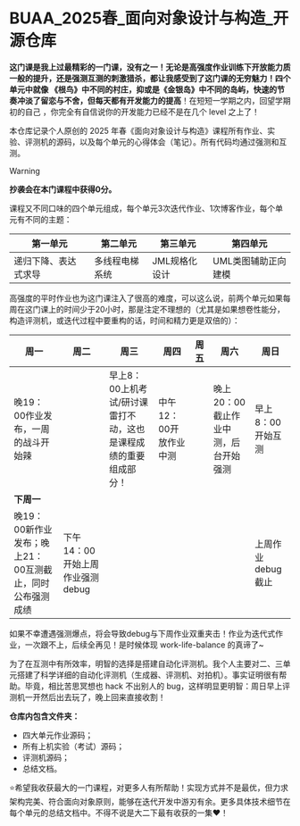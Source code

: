 # BUAA_2025春\_面向对象设计与构造_开源仓库

**这门课是我上过最精彩的一门课，没有之一！**无论是高强度作业训练下开放能力质一般的提升，还是强测互测的刺激猎杀，都让我感受到了这门课的无穷魅力！四个单元中就像 《根鸟》中不同的村庄，抑或是《金银岛》中不同的岛屿，快速的节奏冲淡了留恋与不舍，但**每天都有开发能力的提高**！在短短一学期之内，回望学期初的自己 ，你完全有自信说你的开发能力已经不是在几个 level 之上了！

本仓库记录个人原创的 2025 年春《面向对象设计与构造》课程所有作业、实验、评测机的源码，以及每个单元的心得体会（笔记）。所有代码均通过强测和互测。

> [!WARNING]
>
> **抄袭会在本门课程中获得0分。**

课程又不同口味的四个单元组成，每个单元3次迭代作业、1次博客作业，每个单元有不同的主题：

| 第一单元             | 第二单元       | 第三单元      | 第四单元            |
| -------------------- | -------------- | ------------- | ------------------- |
| 递归下降、表达式求导 | 多线程电梯系统 | JML规格化设计 | UML类图辅助正向建模 |

高强度的平时作业也为这门课注入了很高的难度，可以这么说，前两个单元如果每周在这门课上的时间少于20小时，那是注定不理想的（尤其是如果想卷性能分，构造评测机，或迭代过程中要重构的话，时间和精力更是双倍的）：

| 周一                                                     | 周二                            | 周三                                                         | 周四                   | 周五 | 周六                                 | 周日              |
| -------------------------------------------------------- | ------------------------------- | ------------------------------------------------------------ | ---------------------- | ---- | ------------------------------------ | ----------------- |
| 晚19：00作业发布，一周的战斗开始辣                       |                                 | 早上8：00上机考试/研讨课雷打不动，这也是课程成绩的重要组成部分！ | 中午12：00开放作业中测 |      | 晚上20：00截止作业中测，后台开始强测 | 早上8：00开始互测 |
| **下周一**                                               |                                 |                                                              |                        |      |                                      |                   |
| 晚19：00新作业发布；晚上21：00互测截止，同时公布强测成绩 | 下午14：00开始上周作业强测debug |                                                              |                        |      |                                      | 上周作业debug截止 |

如果不幸遭遇强测爆点，将会导致debug与下周作业双重夹击！作业为迭代式作业，一次跟不上，后续全再见！是时候体现 work-life-balance 的真谛了~

为了在互测中有所效率，明智的选择是搭建自动化评测机。我个人主要对二、三单元搭建了科学详细的自动化评测机（生成器、评测机、对拍机）。事实证明很有帮助。毕竟，相比苦思冥想也 hack 不出别人的 bug，这样明显更明智：周日早上评测机一开然后出去玩了，晚上回来直接收割！

**仓库内包含文件夹：**

- 四大单元作业源码；
- 所有上机实验（考试）源码；
- 评测机源码；
- 总结文档。

⭐希望我收获最大的一门课程，对更多人有所帮助！实现方式并不是最优，但力求架构完美、符合面向对象原则，能够在迭代开发中游刃有余。更多具体技术细节在每个单元的总结文档中。不得不说是大二下最有收获的一集❤️！

